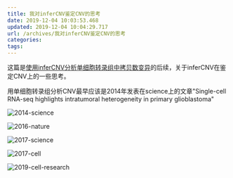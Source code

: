 ```yaml
---
title: 我对inferCNV鉴定CNV的思考
date: 2019-12-04 10:03:53.468
updated: 2019-12-04 10:04:29.717
url: /archives/我对inferCNV鉴定CNV的思考
categories: 
tags: 
---
```


这篇是[使用inferCNV分析单细胞转录组中拷贝数变异](/archives/Single-Cell-RNA-seq-CNV-analysis-with-inferCNV)的后续，关于inferCNV在鉴定CNV上的一些思考。

用单细胞转录组分析CNV最早应该是2014年发表在science上的文章"Single-cell RNA-seq highlights intratumoral heterogeneity in primary glioblastoma"

![2014-science](https://halo-1252249331.cos.ap-shanghai.myqcloud.com/upload/2019/12/image-b948cd6fb9f84f22add393d140d20e32.png)

![2016-nature](https://halo-1252249331.cos.ap-shanghai.myqcloud.com/upload/2019/12/image-b7936931fecd4525aa663c4ff0a0593c.png)

![2017-science](https://halo-1252249331.cos.ap-shanghai.myqcloud.com/upload/2019/12/image-b1360f30dd8642348b293fbc6635dd68.png)

![2017-cell](https://halo-1252249331.cos.ap-shanghai.myqcloud.com/upload/2019/12/image-46e276d7e31a481686d06f7702a3233b.png)

![2019-cell-research](https://halo-1252249331.cos.ap-shanghai.myqcloud.com/upload/2019/12/image-0ff374cbf89a4054a4897b28527394d2.png)